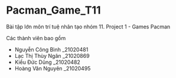 # Pacman_Game_T11
Bài tập lớn môn trí tuệ nhân tạo nhóm 11.
Project 1 - Games Pacman

Các thành viên bao gồm
- Nguyễn Công Bình _21020481
- Lạc Thị Thùy Ngân _21020869
- Kiều Đức Dũng _21020482
- Hoàng Văn Nguyên _21020495
